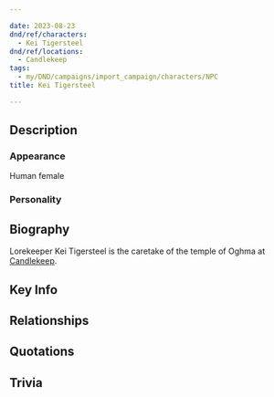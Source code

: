 ```yaml
---

date: 2023-08-23
dnd/ref/characters:
  - Kei Tigersteel
dnd/ref/locations:
  - Candlekeep
tags:
  - my/DND/campaigns/import_campaign/characters/NPC
title: Kei Tigersteel

---
```


## Description

### Appearance

Human female

### Personality

## Biography

Lorekeeper Kei Tigersteel is the caretake of the temple of Oghma at [Candlekeep](/dnd/locations/candlekeep).

## Key Info

## Relationships

## Quotations

## Trivia

